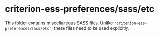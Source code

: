 # criterion-ess-preferences/sass/etc

This folder contains miscellaneous SASS files. Unlike `"criterion-ess-preferences/sass/etc"`, these files
need to be used explicitly.
